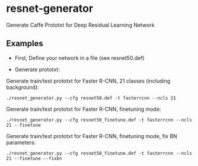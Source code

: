 # resnet-generator
Generate Caffe Prototxt for Deep Residual Learning Network

## Examples

- First,  Define your network in a file (see resnet50.def)

- Generate prototxt:

Generate train/test prototxt for Faster R-CNN, 21 classes (including background):
```
./resnet_generator.py --cfg resnet50.def -t fasterrcnn --ncls 21
```

Generate train/test prototxt for Faster R-CNN, finetuning mode:
```
./resnet_generator.py --cfg resnet50_finetune.def -t fasterrcnn --ncls 21 --finetune
```

Generate train/test prototxt for Faster R-CNN, finetuning mode, fix BN parameters:
```
./resnet_generator.py --cfg resnet50_finetune.def -t fasterrcnn --ncls 21 --finetune --fixbn
```
